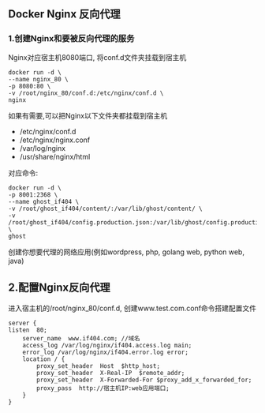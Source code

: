 ## Docker Nginx 反向代理

### 1.创建Nginx和要被反向代理的服务

Nginx对应宿主机8080端口, 将conf.d文件夹挂载到宿主机

```shell
docker run -d \
--name nginx_80 \
-p 8080:80 \
-v /root/nginx_80/conf.d:/etc/nginx/conf.d \
nginx
```

如果有需要,可以把Nginx以下文件夹都挂载到宿主机

- /etc/nginx/conf.d
- /etc/nginx/nginx.conf
- /var/log/nginx
- /usr/share/nginx/html



对应命令:

```shell
docker run -d \
-p 8001:2368 \
--name ghost_if404 \
-v /root/ghost_if404/content/:/var/lib/ghost/content/ \
-v /root/ghost_if404/config.production.json:/var/lib/ghost/config.production.json \
ghost
```



创建你想要代理的网络应用(例如wordpress, php, golang web, python web, java)

## 2.配置Nginx反向代理

进入宿主机的/root/nginx_80/conf.d, 创建www.test.com.conf命令搭建配置文件

```nginx
server {
listen  80;
    server_name  www.if404.com; //域名
    access_log /var/log/nginx/if404.access.log main;
    error_log /var/log/nginx/if404.error.log error;
    location / {
        proxy_set_header  Host  $http_host;
        proxy_set_header  X-Real-IP  $remote_addr;
        proxy_set_header  X-Forwarded-For $proxy_add_x_forwarded_for;
        proxy_pass  http://宿主机IP:web应用端口;
    }
}
```

